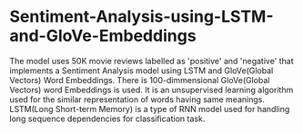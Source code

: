 # Sentiment-Analysis-using-LSTM-and-GloVe-Embeddings
The model uses 50K movie reviews labelled as 'positive' and 'negative' that implements a Sentiment Analysis model using LSTM and GloVe(Global Vectors) Word Embeddings.  There is 100-dimmensional GloVe(Global Vectors) word Embeddings is used. It is an unsupervised learning algorithm used for the similar representation of words having same meanings. LSTM(Long Short-term Memory) is a type of RNN model used for handling long sequence dependencies for classification task.
